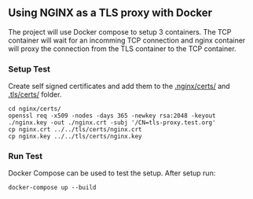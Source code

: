 ## Using NGINX as a TLS proxy with Docker

The project will use Docker compose to setup 3 containers. The TCP container will wait for an incomming TCP connection and
nginx container will proxy the connection from the TLS container to the TCP container. 


### Setup Test

Create self signed certificates and add them to the  [.nginx/certs/](.nginx/certs) and [.tls/certs/](.tls/certs) folder.

```
cd nginx/certs/
openssl req -x509 -nodes -days 365 -newkey rsa:2048 -keyout ./nginx.key -out ./nginx.crt -subj '/CN=tls-proxy.test.org'
cp nginx.crt ../../tls/certs/nginx.crt
cp nginx.key ../../tls/certs/nginx.key

```

### Run Test

Docker Compose can be used to test the setup. After setup run:

```
docker-compose up --build

```



